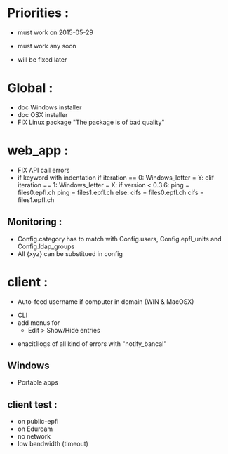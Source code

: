 
Priorities :
============

* must work on 2015-05-29
+ must work any soon
- will be fixed later

Global :
========

+ doc Windows installer
+ doc OSX installer
+ FIX Linux package "The package is of bad quality"


web_app :
=========

+ FIX API call errors
+ if keyword with indentation
  if iteration == 0:
    Windows_letter = Y:
  elif iteration == 1:
    Windows_letter = X:
  if version < 0.3.6:
    ping = files0.epfl.ch
    ping = files1.epfl.ch
  else:
    cifs = files0.epfl.ch
    cifs = files1.epfl.ch


Monitoring :
------------

+ Config.category has to match with Config.users, Config.epfl_units and Config.ldap_groups
+ All {xyz} can be substitued in config


client :
========

* Auto-feed username if computer in domain (WIN & MacOSX)
- CLI
- add menus for
  - Edit > Show/Hide entries
+ enacit1logs of all kind of errors with "notify_bancal"


Windows
-------

+ Portable apps


client test :
-------------

* on public-epfl
* on Eduroam
* no network
* low bandwidth (timeout)

